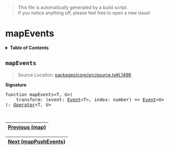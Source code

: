> This file is automatically generated by a build script.<br>If you notice anything off, please feel free to open a new issue!

# mapEvents

<details><summary><b>Table of Contents</b></summary>

1. [<code>mapEvents</code>](#mapEvents)</details>

## <a name="mapEvents"></a><code>mapEvents</code>

> Source Location: [packages\/core\/src\/source.ts#L1496](..\/..\/packages\/core\/src\/source.ts#L1496)

<b>Signature</b>

<pre>function mapEvents&lt;T, U&gt;(<br>    transform: (event: <a href="../02-api-event/00-Event.md#Event">Event</a>&lt;T&gt;, index: number) =&gt; <a href="../02-api-event/00-Event.md#Event">Event</a>&lt;U&gt; | undefined | null,<br>): <a href="000-Operator.md#Operator">Operator</a>&lt;T, U&gt;</pre><br>

| [Previous \(map\)](041-map.md#readme) |
| --- |

<div align="right">

| [Next \(mapPushEvents\)](043-mapPushEvents.md#readme) |
| --- |
</div>
